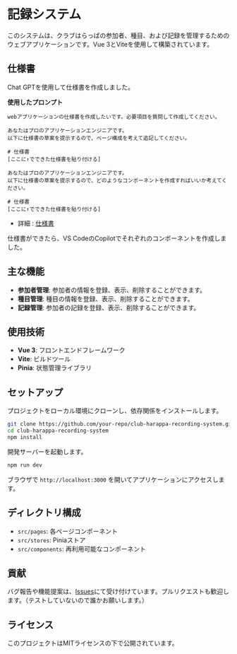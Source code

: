 # 記録システム

このシステムは、クラブはらっぱの参加者、種目、および記録を管理するためのウェブアプリケーションです。Vue 3とViteを使用して構築されています。

## 仕様書
Chat GPTを使用して仕様書を作成しました。

**使用したプロンプト**

```
webアプリケーションの仕様書を作成したいです。必要項目を質問して作成してください。
```

```
あなたはプロのアプリケーションエンジニアです。
以下に仕様書の草案を提示するので、ページ構成を考えて追記してください。

# 仕様書
[ここに↑でできた仕様書を貼り付ける]
```

```
あなたはプロのアプリケーションエンジニアです。
以下に仕様書の草案を提示するので、どのようなコンポーネントを作成すればいいか考えてください。

# 仕様書
[ここに↑でできた仕様書を貼り付ける]
```

- 詳細 : [仕様書](./document/仕様書.md)

仕様書ができたら、VS CodeのCopilotでそれぞれのコンポーネントを作成しました。

## 主な機能

- **参加者管理**: 参加者の情報を登録、表示、削除することができます。
- **種目管理**: 種目の情報を登録、表示、削除することができます。
- **記録管理**: 参加者の記録を登録、表示、削除することができます。

## 使用技術

- **Vue 3**: フロントエンドフレームワーク
- **Vite**: ビルドツール
- **Pinia**: 状態管理ライブラリ

## セットアップ

プロジェクトをローカル環境にクローンし、依存関係をインストールします。

```bash
git clone https://github.com/your-repo/club-harappa-recording-system.git
cd club-harappa-recording-system
npm install
```

開発サーバーを起動します。

```bash
npm run dev
```

ブラウザで `http://localhost:3000` を開いてアプリケーションにアクセスします。

## ディレクトリ構成

- `src/pages`: 各ページコンポーネント
- `src/stores`: Piniaストア
- `src/components`: 再利用可能なコンポーネント

## 貢献

バグ報告や機能提案は、[Issues](https://github.com/your-repo/club-harappa-recording-system/issues)にて受け付けています。プルリクエストも歓迎します。（テストしていないので誰かお願いします。）

## ライセンス

このプロジェクトはMITライセンスの下で公開されています。
